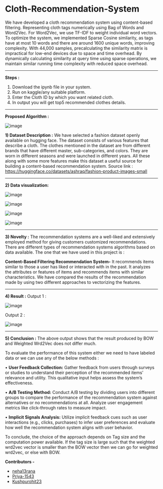 # Cloth-Recommendation-System

We have developed a cloth recommendation system using content-based filtering. Representing cloth tags numerically using Bag of Words and Word2Vec. For Word2Vec, we use TF-IDF to weight individual word vectors. To optimize the system, we implemented Sparse Cosine similarity, as tags have at most 10 words and there are around 1600 unique words, improving complexity. With 44,000 samples, precalculating the similarity matrix is impractical for low-end devices due to space and time overhead. By dynamically calculating similarity at query time using sparse operations, we maintain similar running time complexity with reduced space overhead.

<hr>

**Steps :**
1) Download the ipynb file in your system.
2) Run on kaggle/any suitable platform.
3) Enter the Cloth ID by which you want related cloth.
4) In output you will get top5 recommended clothes details.

<hr>

**Proposed Algorithm :**

![image](https://github.com/neha13rana/Cloth-Recommendation-System/assets/121093178/4234e9f3-b579-4910-897c-6d835603f7e0)

**1) Dataset Description :**
We have selected a fashion dataset openly available on hugging face. The
dataset consists of various features that describe a cloth. The clothes mentioned in
the dataset are from different brands that have different master, sub-categories, and
colors. They are worn in different seasons and were launched in different years. All
these along with some more features make this dataset a useful source for building
a content-based recommendation system.
Source link : https://huggingface.co/datasets/ashraq/fashion-product-images-small

--- 

**2) Data visualization:**

![image](https://github.com/neha13rana/Cloth-Recommendation-System/assets/121093178/e417b827-bd11-494c-aacc-0dfa7e902386)

![image](https://github.com/neha13rana/Cloth-Recommendation-System/assets/121093178/cb88895f-f4f9-4fbe-a0bb-8e69c1453fb3)

![image](https://github.com/neha13rana/Cloth-Recommendation-System/assets/121093178/0d3762f4-f368-431e-9bb4-26bd2af586b6)

![image](https://github.com/neha13rana/Cloth-Recommendation-System/assets/121093178/ad0a4a72-c369-4794-b2de-bb59fc5816ca)

---

**3) Novelty :**
The recommendation systems are a well-liked and extensively employed method for giving customers customized recommendations. There are different types of recommendation systems algorithms based on data available. The one that we have used in this project is :
 
**Content-Based Filtering Recommendation System-** 
It recommends items similar to those a user has liked or interacted with in the past. It analyzes the attributes or features of items and recommends items with similar characteristics. We have compared the results of the recommendation made by using two different approaches to vectorizing the features.

---

**4) Result :**
  Output 1 :
  
  ![image](https://github.com/neha13rana/Cloth-Recommendation-System/assets/121093178/fff26be5-37d5-47fb-8215-5c0c0682a811)

  Output 2 :
  
  ![image](https://github.com/neha13rana/Cloth-Recommendation-System/assets/121093178/0eaa9ce3-f916-4315-9fb9-a38314f65b68)

---

**5) Conclusion :**
The above output shows that the result produced by BOW and Weighted Wrd2Vec does not differ much.

To evaluate the performance of this system either we need to have labeled data or we can use any of the below methods :

• **User Feedback Collection:** Gather feedback from users through surveys or studies to understand their perception of the recommended items’ relevance and utility. This qualitative input helps assess the system’s effectiveness.

• **A/B Testing Method:**  Conduct A/B testing by dividing users into different groups to compare the performance of the recommendation system against alternatives or no recommendations at all. Analyze user engagement metrics like click-through rates to measure impact.

• **Implicit Signals Analysis:**  Utilize implicit feedback cues such as user interactions (e.g., clicks, purchases) to infer user preferences and evaluate how well the recommendation system aligns with user behavior.
 
To conclude, the choice of the approach depends on Tag size and the computation power available. If the tag size is large such that the weighted wrd2vec vector
is smaller than the BOW vector then we can go for weighted wrd2vec, or else with
BOW.


**Contributors -** 

 - [neha13rana](https://github.com/neha13rana)
 - [Priya-1543](https://github.com/Priya-1543)
 - [Kushpurohit23](https://github.com/Kushpurohit23)
